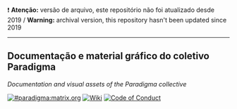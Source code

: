 ❗ **Atenção:** versão de arquivo, este repositório não foi atualizado desde 2019 / **Warning:** archival version, this repository hasn't been updated since 2019

---

## Documentação e material gráfico do coletivo Paradigma

*Documentation and visual assets of the Paradigma collective*

[![#paradigma:matrix.org](https://img.shields.io/badge/chat-%23paradigma:matrix.org-74c59d.svg?longCache=true&style=for-the-badge)](https://riot.im/app/#/room/!mTftlNrhXDxQHwFvET:matrix.org) [![Wiki](https://img.shields.io/badge/wiki-lightgrey.svg?longCache=true&style=for-the-badge)](https://gitlab.com/_paradigma/shellpunks/wiki) [![Code of Conduct](https://img.shields.io/badge/c%C3%B3digo%20de%20conduta%20/%20code%20of%20conduct-red.svg?longCache=true&style=for-the-badge)](https://gitlab.com/_paradigma/documentation/wikis/C%C3%B3digo-de-Conduta)
